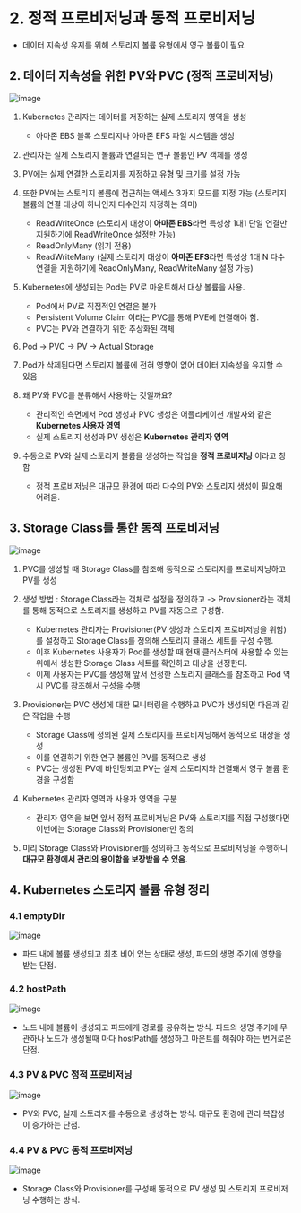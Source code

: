 # 2. 정적 프로비저닝과 동적 프로비저닝
- 데이터 지속성 유지를 위해 스토리지 볼륨 유형에서 영구 볼륨이 필요

## 2. 데이터 지속성을 위한 PV와 PVC (정적 프로비저닝)
![image](https://github.com/devhyunuk/eks-cloudnet/assets/49749510/8e69d6d8-53aa-4e5c-97ae-595cd5ef31be)

1) Kubernetes 관리자는 데이터를 저장하는 실제 스토리지 영역을 생성
   - 아마존 EBS 블록 스토리지나 아마존 EFS 파일 시스템을 생성
  
2) 관리자는 실제 스토리지 볼륨과 연결되는 연구 볼륨인 PV 객체를 생성
3) PV에는 실제 연결한 스토리지를 지정하고 유형 및 크기를 설정 가능
4) 또한 PV에는 스토리지 볼륨에 접근하는 액세스 3가지 모드를 지정 가능 (스토리지 볼륨의 연결 대상이 하나인지 다수인지 지정하는 의미)
   - ReadWriteOnce (스토리지 대상이 **아마존 EBS**라면 특성상 1대1 단일 연결만 지원하기에 ReadWriteOnce 설정만 가능)
   - ReadOnlyMany (읽기 전용)
   - ReadWriteMany (실제 스토리지 대상이 **아마존 EFS**라면 특성상 1대 N 다수 연결을 지원하기에 ReadOnlyMany, ReadWriteMany 설정 가능)
  
5) Kubernetes에 생성되는 Pod는 PV로 마운트해서 대상 볼륨을 사용.
   - Pod에서 PV로 직접적인 연결은 불가
   - Persistent Volume Claim 이라는 PVC를 통해 PVE에 연결해야 함.
   - PVC는 PV와 연결하기 위한 추상화된 객체
  
6) Pod -> PVC -> PV -> Actual Storage
  
7) Pod가 삭제된다면 스토리지 볼륨에 전혀 영향이 없어 데이터 지속성을 유지할 수 있음
8) 왜 PV와 PVC를 분류해서 사용하는 것일까요?
   - 관리적인 측면에서 Pod 생성과 PVC 생성은 어플리케이션 개발자와 같은 **Kubernetes 사용자 영역**
   - 실제 스토리지 생성과 PV 생성은 **Kubernetes 관리자 영역**
  
9) 수동으로 PV와 실제 스토리지 볼륨을 생성하는 작업을 **정적 프로비저닝** 이라고 칭함
   - 정적 프로비저닝은 대규모 환경에 따라 다수의 PV와 스토리지 생성이 필요해 어려움.

## 3. Storage Class를 통한 동적 프로비저닝
![image](https://github.com/devhyunuk/eks-cloudnet/assets/49749510/233a69ab-29da-4835-94e4-f4abca1dd419)

1) PVC를 생성할 때 Storage Class를 참조해 동적으로 스토리지를 프로비저닝하고 PV를 생성
2) 생성 방법 : Storage Class라는 객체로 설정을 정의하고 -> Provisioner라는 객체를 통해 동적으로 스토리지를 생성하고 PV를 자동으로 구성함.
   - Kubernetes 관리자는 Provisioner(PV 생성과 스토리지 프로비저닝을 위함)를 설정하고 Storage Class를 정의해 스토리지 클래스 세트를 구성 수행.
   - 이후 Kubernetes 사용자가 Pod를 생성할 때 현재 클러스터에 사용할 수 있는 위에서 생성한 Storage Class 세트를 확인하고 대상을 선정한다.
   - 이제 사용자는 PVC를 생성해 앞서 선정한 스토리지 클래스를 참조하고 Pod 역시 PVC를 참조해서 구성을 수행
  
3) Provisioner는 PVC 생성에 대한 모니터링을 수행하고 PVC가 생성되면 다음과 같은 작업을 수행
   - Storage Class에 정의된 실제 스토리지를 프로비저닝해서 동적으로 대상을 생성
   - 이를 연결하기 위한 연구 볼륨인 PV를 동적으로 생성
   - PVC는 생성된 PV에 바인딩되고 PV는 실제 스토리지와 연결돼서 영구 볼륨 환경을 구성함
     
4) Kubernetes 관리자 영역과 사용자 영역을 구분
   - 관리자 영역을 보면 앞서 정적 프로비저닝은 PV와 스토리지를 직접 구성했다면 이번에는 Storage Class와 Provisioner만 정의
  
5) 미리 Storage Class와 Provisioner를 정의하고 동적으로 프로비저닝을 수행하니 **대규모 환경에서 관리의 용이함을 보장받을 수 있음**.

## 4. Kubernetes 스토리지 볼륨 유형 정리

### 4.1 emptyDir
![image](https://github.com/devhyunuk/eks-cloudnet/assets/49749510/75d3d295-9e43-4ce1-ad1a-f26fce2a7867)
- 파드 내에 볼륨 생성되고 최초 비어 있는 상태로 생성, 파드의 생명 주기에 영향을 받는 단점.

### 4.2 hostPath
![image](https://github.com/devhyunuk/eks-cloudnet/assets/49749510/a94d12e4-7616-4925-b436-764649b29d25)
- 노드 내에 볼륨이 생성되고 파드에게 경로를 공유하는 방식. 파드의 생명 주기에 무관하나 노드가 생성될때 마다 hostPath를 생성하고 마운트를 해줘야 하는 번거로운 단점.

### 4.3 PV & PVC 정적 프로비저닝
![image](https://github.com/devhyunuk/eks-cloudnet/assets/49749510/aebc1881-ecf0-4366-b26a-512472d3c639)
- PV와 PVC, 실제 스토리지를 수동으로 생성하는 방식. 대규모 환경에 관리 복잡성이 증가하는 단점.

### 4.4 PV & PVC 동적 프로비저닝
![image](https://github.com/devhyunuk/eks-cloudnet/assets/49749510/be0b870e-d2ae-4747-bd74-bca7a1f7b7e5)
- Storage Class와 Provisioner를 구성해 동적으로 PV 생성 및 스토리지 프로비저닝 수행하는 방식. 






